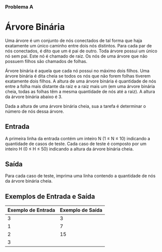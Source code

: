 ### Problema A

# Árvore Binária

Uma árvore é um conjunto de nós conectados de tal forma que haja exatamente um único caminho entre dois nós distintos. Para cada par de nós conectados, é dito que um é pai de outro. Toda árvore possui um único nó sem pai. Este nó é chamado de raiz. Os nós de uma árvore que não possuem filhos são chamados de folhas. 

Árvore binária é aquela que cada nó possui no máximo dois filhos. Uma árvore binária é dita cheia se todos os nós que não forem folhas tiverem exatamente dois filhos. A altura de uma árvore binária é quantidade de nós entre a folha mais distante da raiz e a raiz mais um (em uma árvore binária cheia, todas as folhas têm a mesma quantidade de nós até a raiz). A altura da árvore binária abaixo é 3.


Dada a altura de uma árvore binária cheia, sua a tarefa é determinar o número de nós dessa árvore.

## Entrada

A primeira linha da entrada contém um inteiro N (1 ≤ N ≤ 10) indicando a quantidade de casos de teste. Cada caso de teste é composto por um inteiro H (0 ≤ H ≤ 50) indicando a altura da árvore binária cheia.

## Saída

Para cada caso de teste, imprima uma linha contendo a quantidade de nós da árvore binária cheia.

## Exemplos de Entrada e Saída

| Exemplo de Entrada  | Exemplo de Saída |
| ------------- | ------------- |
| 3 | 3 |
| 1 | 7 |
| 2 | 15 |
| 3 ||
